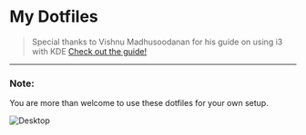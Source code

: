 # My Dotfiles

> Special thanks to Vishnu Madhusoodanan for his guide on using i3 with KDE
> [Check out the guide!](https://medium.com/@vishnu_mad/using-i3-window-manager-with-kde-plasma-c2ac70594d8)

---

### Note:

You are more than welcome to use these dotfiles for your own setup.

![Desktop](https://i.redd.it/3last8wwjv831.jpg)
